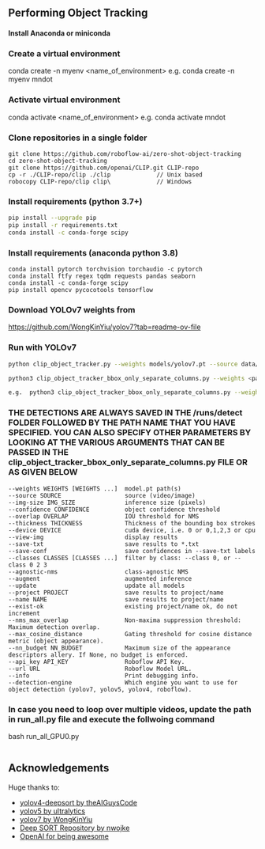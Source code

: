 ## Performing Object Tracking

#### Install Anaconda or miniconda

### Create a virtual environment 

conda create -n myenv <name_of_environment>
e.g. conda create -n myenv mndot

### Activate virtual environment

conda activate <name_of_environment>
e.g. conda activate mndot

### Clone repositories in a single folder
```
git clone https://github.com/roboflow-ai/zero-shot-object-tracking
cd zero-shot-object-tracking
git clone https://github.com/openai/CLIP.git CLIP-repo
cp -r ./CLIP-repo/clip ./clip             // Unix based
robocopy CLIP-repo/clip clip\             // Windows
```
### Install requirements (python 3.7+)

```bash
pip install --upgrade pip
pip install -r requirements.txt
conda install -c conda-forge scipy
```

### Install requirements (anaconda python 3.8)
```
conda install pytorch torchvision torchaudio -c pytorch
conda install ftfy regex tqdm requests pandas seaborn
conda install -c conda-forge scipy
pip install opencv pycocotools tensorflow

```
### Download YOLOv7 weights from

https://github.com/WongKinYiu/yolov7?tab=readme-ov-file

### Run with YOLOv7
```bash
python clip_object_tracker.py --weights models/yolov7.pt --source data/video/fish.mp4 --detection-engine yolov7 --info 

python3 clip_object_tracker_bbox_only_separate_columns.py --weights <path_to_YOLOv7_weights> --conf 0.5 --save-txt --save-conf --name <name_with_which_outputfile_to_be_saved>--source <source_video_path> --detection-engine yolov7 --info

e.g.  python3 clip_object_tracker_bbox_only_separate_columns.py --weights models/yolov7x.pt --conf 0.5 --save-txt --save-conf --name 10.2_PM_NTOR --source /home/marya/Desktop/zero-shot-object-tracking/data/video/10.2_PM_NTOR.mp4 --detection-engine yolov7 --info

```
### THE DETECTIONS ARE ALWAYS SAVED IN THE /runs/detect FOLDER FOLLOWED BY THE PATH NAME THAT YOU HAVE SPECIFIED. YOU CAN ALSO SPECIFY OTHER PARAMETERS BY LOOKING AT THE VARIOUS ARGUMENTS THAT CAN BE PASSED IN THE clip_object_tracker_bbox_only_separate_columns.py FILE OR AS GIVEN BELOW

```
--weights WEIGHTS [WEIGHTS ...]  model.pt path(s)
--source SOURCE                  source (video/image)
--img-size IMG_SIZE              inference size (pixels)
--confidence CONFIDENCE          object confidence threshold                      
--overlap OVERLAP                IOU threshold for NMS
--thickness THICKNESS            Thickness of the bounding box strokes
--device DEVICE                  cuda device, i.e. 0 or 0,1,2,3 or cpu
--view-img                       display results
--save-txt                       save results to *.txt
--save-conf                      save confidences in --save-txt labels
--classes CLASSES [CLASSES ...]  filter by class: --class 0, or --class 0 2 3
--agnostic-nms                   class-agnostic NMS
--augment                        augmented inference
--update                         update all models
--project PROJECT                save results to project/name
--name NAME                      save results to project/name
--exist-ok                       existing project/name ok, do not increment
--nms_max_overlap                Non-maxima suppression threshold: Maximum detection overlap.
--max_cosine_distance            Gating threshold for cosine distance metric (object appearance).
--nn_budget NN_BUDGET            Maximum size of the appearance descriptors allery. If None, no budget is enforced.
--api_key API_KEY                Roboflow API Key.
--url URL                        Roboflow Model URL.
--info                           Print debugging info.
--detection-engine               Which engine you want to use for object detection (yolov7, yolov5, yolov4, roboflow).
```
### In case you need to loop over multiple videos, update the path in run_all.py file and execute the follwoing command

bash run_all_GPU0.py

```
```
## Acknowledgements

Huge thanks to:

- [yolov4-deepsort by theAIGuysCode](https://github.com/theAIGuysCode/yolov4-deepsort)
- [yolov5 by ultralytics](https://github.com/ultralytics/yolov5)
- [yolov7 by WongKinYiu](https://github.com/WongKinYiu/yolov7)
- [Deep SORT Repository by nwojke](https://github.com/nwojke/deep_sort)
- [OpenAI for being awesome](https://openai.com/blog/clip/)
